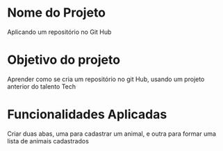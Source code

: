 # Nome do Projeto

Aplicando um repositório no Git Hub

# Objetivo do projeto

Aprender como se cria um repositório no git Hub, usando um projeto anterior do talento Tech

# Funcionalidades Aplicadas 

Criar duas abas, uma para cadastrar um animal, e outra para formar uma lista de animais cadastrados